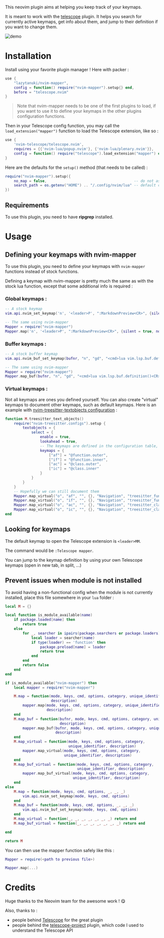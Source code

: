 This neovim plugin aims at helping you keep track of your keymaps.

It is meant to work with the [telescope](https://github.com/nvim-telescope/telescope.nvim) plugin.
It helps you search for currently active keymaps, get info about them, and jump to their definition if you want to change them.

![demo](https://user-images.githubusercontent.com/36456999/127230715-88411776-3ff1-40ca-85f9-4cad75f6d2cb.gif)

Installation
============

Install using your favorite plugin manager ! Here with packer :

```lua
use {
    "lazytanuki/nvim-mapper",
    config = function() require("nvim-mapper").setup{} end,
    before = "telescope.nvim"
}
```

> Note that nvim-mapper needs to be one of the first plugins to load, if you want to use it to define your keymaps in the other plugins configuration functions.

Then in your Telescope config function, you may call the `load_extension("mapper")` function to load the Telescope extension, like so :

```lua
use {
    'nvim-telescope/telescope.nvim',
    requires = {{'nvim-lua/popup.nvim'}, {'nvim-lua/plenary.nvim'}},
    config = function() require("telescope").load_extension("mapper") end
}
```

Here are the defaults for the `setup()` method (that needs to be called) :

```lua
require("nvim-mapper").setup({
    no_map = false,                                        -- do not assign the default keymap (<leader>MM)
    search_path = os.getenv("HOME") .. "/.config/nvim/lua" -- default config search path is ~/.config/nvim/lua
})
```

Requirements
------------

To use this plugin, you need to have **ripgrep** installed.

Usage
=====

Defining your keymaps with nvim-mapper
--------------------------------------

To use this plugin, you need to define your keymaps with `nvim-mapper` functions instead of stock functions.

Defining a keymap with nvim-mapper is pretty much the same as with the stock lua function, except that some additional info is required :

### Global keymaps :

```lua
-- A stock keymap
vim.api.nvim_set_keymap('n', '<leader>P', ":MarkdownPreview<CR>", {silent = true, noremap = true})

-- The same using nvim-mapper
Mapper = require("nvim-mapper")
Mapper.map('n', '<leader>P', ":MarkdownPreview<CR>", {silent = true, noremap = true}, "Markdown", "md_preview", "Display Markdown preview in Qutebrowser")
```

### Buffer keymaps :

```lua
-- A stock buffer keymap
vim.api.nvim_buf_set_keymap(bufnr, "n", "gd", "<cmd>lua vim.lsp.buf.definition()<CR>", {noremap = true, silent = true})

-- The same using nvim-mapper
Mapper = require("nvim-mapper")
Mapper.map_buf(bufnr, "n", "gd", "<cmd>lua vim.lsp.buf.definition()<CR>", {noremap = true, silent = true}, "LSP", "lsp_definitions", "Go to definition")
```

### Virtual keymaps :

Not all keymaps are ones you defined yourself. You can also create "virtual" keymaps to document other keymaps, such as default keymaps. Here is an example with [nvim-treesitter-textobjects configuration](https://github.com/nvim-treesitter/nvim-treesitter-textobjects) :

```lua
function M.treesitter_text_objects()
    require("nvim-treesitter.configs").setup {
        textobjects = {
            select = {
                enable = true,
                lookahead = true,
                -- The keymaps are defined in the configuration table, no way to get our Mapper in there !
                keymaps = {
                    ["af"] = "@function.outer",
                    ["if"] = "@function.inner",
                    ["ac"] = "@class.outer",
                    ["ic"] = "@class.inner"
                }
            }
        }
    }
    -- Hopefully we can still document them
    Mapper.map_virtual("o", "af", "", {}, "Navigation", "treesitter_function_outer", "Function outer motion")
    Mapper.map_virtual("o", "if", "", {}, "Navigation", "treesitter_function_inner", "Function inner motion")
    Mapper.map_virtual("o", "ac", "", {}, "Navigation", "treesitter_class_outer", "Class outer motion")
    Mapper.map_virtual("o", "ic", "", {}, "Navigation", "treesitter_class_inner", "Class inner motion")
end
```

Looking for keymaps
-------------------

The default keymap to open the Telescope extension is `<leader>MM`.

The command would be `:Telescope mapper`.

You can jump to the keymap definition by using your own Telescope keymaps (open in new tab, in split, ...)

Prevent issues when module is not installed
-------------------------------------------

To avoid having a non-functional config when the module is not currently installed, place this file somewhere in your `lua` folder :

```lua
local M = {}

local function is_module_available(name)
    if package.loaded[name] then
        return true
    else
        for _, searcher in ipairs(package.searchers or package.loaders) do
            local loader = searcher(name)
            if type(loader) == 'function' then
                package.preload[name] = loader
                return true
            end
        end
        return false
    end
end

if is_module_available("nvim-mapper") then
    local mapper = require("nvim-mapper")

    M.map = function(mode, keys, cmd, options, category, unique_identifier,
                     description)
        mapper.map(mode, keys, cmd, options, category, unique_identifier,
                   description)
    end
    M.map_buf = function(bufnr, mode, keys, cmd, options, category, unique_identifier,
                         description)
        mapper.map_buf(bufnr, mode, keys, cmd, options, category, unique_identifier,
                       description)
    end
    M.map_virtual = function(mode, keys, cmd, options, category,
                             unique_identifier, description)
        mapper.map_virtual(mode, keys, cmd, options, category,
                           unique_identifier, description)
    end
    M.map_buf_virtual = function(mode, keys, cmd, options, category,
                                 unique_identifier, description)
        mapper.map_buf_virtual(mode, keys, cmd, options, category,
                               unique_identifier, description)
    end
else
    M.map = function(mode, keys, cmd, options, _, _, _)
        vim.api.nvim_set_keymap(mode, keys, cmd, options)
    end
    M.map_buf = function(mode, keys, cmd, options, _, _, _)
        vim.api.nvim_buf_set_keymap(mode, keys, cmd, options)
    end
    M.map_virtual = function(_, _, _, _, _, _, _) return end
    M.map_buf_virtual = function(_, _, _, _, _, _, _) return end

end

return M
```

You can then use the mapper function safely like this :

```lua
Mapper = require(<path to previous file>)

Mapper.map(...)
```

Credits
=======

Huge thanks to the Neovim team for the awesome work ! 😋

Also, thanks to :

- people behind [Telescope](https://github.com/nvim-telescope/telescope.nvim) for the great plugin
- people behind the [telescope-project](https://github.com/nvim-telescope/telescope-project.nvim) plugin, which code I used to understand the Telescope API

